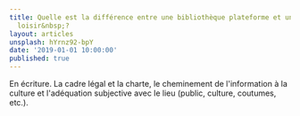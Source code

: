 ```yaml
---
title: Quelle est la différence entre une bibliothèque plateforme et un centre de
  loisir&nbsp;?
layout: articles
unsplash: hYrnz92-bpY
date: '2019-01-01 10:00:00'
published: true
---
```


En écriture. La cadre légal et la charte, le cheminement de l'information à la culture et l'adéquation subjective avec le lieu (public, culture, coutumes, etc.).
